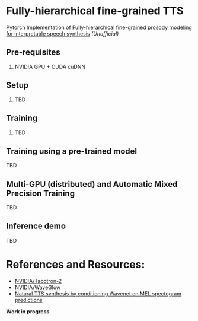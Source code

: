 # Fully-hierarchical fine-grained TTS
Pytorch Implementation of [Fully-hierarchical fine-grained prosody modeling for interpretable speech synthesis](https://arxiv.org/abs/2002.03785) *(Unofficial)*

## Pre-requisites
1. NVIDIA GPU + CUDA cuDNN

## Setup
1. TBD

## Training
1. TBD

## Training using a pre-trained model
TBD

## Multi-GPU (distributed) and Automatic Mixed Precision Training
TBD

## Inference demo
TBD

# References and Resources:
- [NVIDIA/Tacotron-2](https://github.com/NVIDIA/tacotron2)
- [NVIDIA/WaveGlow](https://github.com/NVIDIA/waveglow)
- [Natural TTS synthesis by conditioning Wavenet on MEL spectogram predictions](https://arxiv.org/pdf/1712.05884.pdf)

**Work in progress**